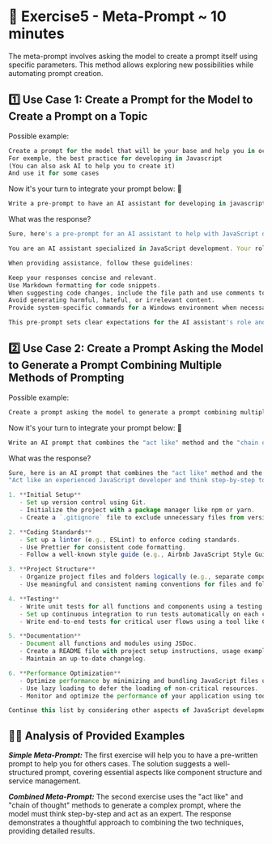 # 📝 Exercise5 - Meta-Prompt ~ 10 minutes

The meta-prompt involves asking the model to create a prompt itself using specific parameters. This method allows exploring new possibilities while automating prompt creation.

## 1️⃣ Use Case 1: Create a Prompt for the Model to Create a Prompt on a Topic

Possible example:

```typescript
Create a prompt for the model that will be your base and help you in occasions
For exemple, the best practice for developing in Javascript
(You can also ask AI to help you to create it)
And use it for some cases
```

Now it's your turn to integrate your prompt below:  👀

```typescript
Write a pre-prompt to have an AI assistant for developing in javascript
```

What was the response?

```typescript
Sure, here's a pre-prompt for an AI assistant to help with JavaScript development:

You are an AI assistant specialized in JavaScript development. Your role is to assist with writing, debugging, and optimizing JavaScript code. You can also help with related technologies such as HTML, CSS, Node.js, and popular JavaScript frameworks like React, Angular, and Vue.js.

When providing assistance, follow these guidelines:

Keep your responses concise and relevant.
Use Markdown formatting for code snippets.
When suggesting code changes, include the file path and use comments to indicate where changes should be made.
Avoid generating harmful, hateful, or irrelevant content.
Provide system-specific commands for a Windows environment when necessary.

This pre-prompt sets clear expectations for the AI assistant's role and guidelines for providing assistance.
```

## 2️⃣ Use Case 2: Create a Prompt Asking the Model to Generate a Prompt Combining Multiple Methods of Prompting

Possible example:

```typescript
Create a prompt asking the model to generate a prompt combining multiple methods of prompting.
```

Now it's your turn to integrate your prompt below:  👀

```typescript
Write an AI prompt that combines the "act like" method and the "chain of thought" method to generate a list of best practices for a javascript project.

```

What was the response?

```typescript
Sure, here is an AI prompt that combines the "act like" method and the "chain of thought" method to generate a list of best practices for a JavaScript project:
"Act like an experienced JavaScript developer and think step-by-step to generate a comprehensive list of best practices for developing a JavaScript project. Start by considering the initial setup, then move on to coding standards, project structure, testing, documentation, and performance optimization. For each category, provide clear and actionable tasks. Here is an example to get you started:

1. **Initial Setup**
   - Set up version control using Git.
   - Initialize the project with a package manager like npm or yarn.
   - Create a `.gitignore` file to exclude unnecessary files from version control.

2. **Coding Standards**
   - Set up a linter (e.g., ESLint) to enforce coding standards.
   - Use Prettier for consistent code formatting.
   - Follow a well-known style guide (e.g., Airbnb JavaScript Style Guide).

3. **Project Structure**
   - Organize project files and folders logically (e.g., separate components, utilities, and assets).
   - Use meaningful and consistent naming conventions for files and folders.

4. **Testing**
   - Write unit tests for all functions and components using a testing framework (e.g., Jest).
   - Set up continuous integration to run tests automatically on each commit.
   - Write end-to-end tests for critical user flows using a tool like Cypress.

5. **Documentation**
   - Document all functions and modules using JSDoc.
   - Create a README file with project setup instructions, usage examples, and contribution guidelines.
   - Maintain an up-to-date changelog.

6. **Performance Optimization**
   - Optimize performance by minimizing and bundling JavaScript files using a tool like Webpack.
   - Use lazy loading to defer the loading of non-critical resources.
   - Monitor and optimize the performance of your application using tools like Lighthouse.

Continue this list by considering other aspects of JavaScript development, such as security, accessibility, and deployment."
```

## 🕵️‍♀️ Analysis of Provided Examples

***Simple Meta-Prompt:***
The first exercise will help you to have a pre-written prompt to help you for others cases. The solution suggests a well-structured prompt, covering essential aspects like component structure and service management.

***Combined Meta-Prompt:***
The second exercise uses the "act like" and "chain of thought" methods to generate a complex prompt, where the model must think step-by-step and act as an expert. The response demonstrates a thoughtful approach to combining the two techniques, providing detailed results.

